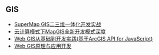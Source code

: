 ## GIS
- [SuperMap GIS二三维一体化开发实战](SuperMapGIS二三维一体化开发实战/README.md)
- [云计算模式下MapGIS全新开发模式深度](云计算模式下MapGIS全新开发模式深度/README.md)
- [Web GIS从基础到开发实践(基于ArcGIS API for JavaScript)](WebGIS从基础到开发实践/README.md)
- [Web GIS原理与应用开发](WebGIS原理与应用开发/README.md)